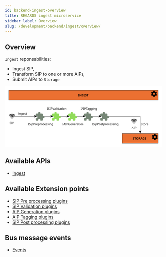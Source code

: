 ```yaml
---
id: backend-ingest-overview
title: REGARDS ingest microservice
sidebar_label: Overview
slug: /development/backend/ingest/overview/
---
```



## Overview

`Ingest` reponsabilities:

* Ingest SIP,
* Transform SIP to one or more AIPs,
* Submit AIPs to `Storage`

![Ingest plugins](/schemas/microservices/ingest.svg)

## Available APIs

* [Ingest](../api/)

## Available Extension points
* [SIP Pre processing plugins](../plugins/sip-pre-processing/)
* [SIP Validation plugins](../plugins/sip-validation/)
* [AIP Generation plugins](../plugins/aip-generation/)
* [AIP Tagging plugins](../plugins/aip-tagging/)
* [SIP Post processing plugins](../plugins/sip-post-processing/)

## Bus message events

 * [Events](../events/)
